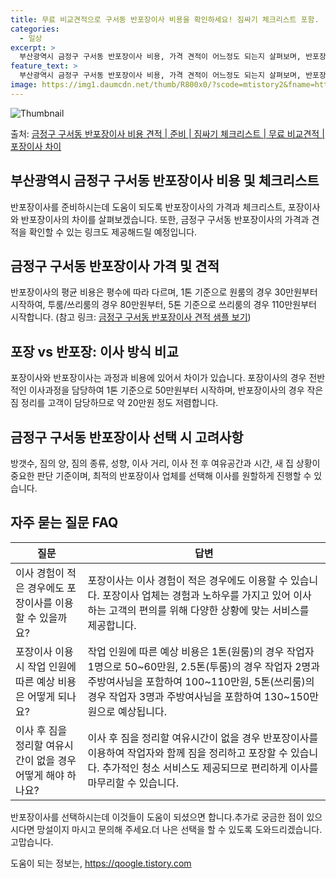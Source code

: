 ```yaml
---
title: 무료 비교견적으로 구서동 반포장이사 비용을 확인하세요! 짐싸기 체크리스트 포함.
categories:
  - 일상
excerpt: >
  부산광역시 금정구 구서동 반포장이사 비용, 가격 견적이 어느정도 되는지 살펴보며, 반포장이사를 준비함에 있어 짐싸기 준비 체크리스트가 무엇인지 보겠습니다. 마지막으로 포장이사와 차이점을 통해 무료 비교견적으로 어떤 것이 더 합리적인 선택인지 공유 드립니다.금정구 구서동 포장이사 견적 샘플 보기 👈 클릭금정구 구서동 포장이사 가격 살펴보기 👈 클릭금정구 구서동 반포장이사 평균 이사 비용평수금정구 구서동 평균 이사 비용원룸 이사9평 이하 (1톤)30만원~투룸/쓰리룸 이사16평 ~ 20평 (2.5톤)80만원~쓰리룸 이사21평 (5톤) ~110만원~우리집 무료 이사견적 받기 👈 클릭포장 vs 반포장: 이사 방식 비교이사를 포장하거나 반포장하는 방식에는 큰 차이가 있습니다.포장이사는 전반적인 이사 과정을 담..
feature_text: >
  부산광역시 금정구 구서동 반포장이사 비용, 가격 견적이 어느정도 되는지 살펴보며, 반포장이사를 준비함에 있어 짐싸기 준비 체크리스트가 무엇인지 보겠습니다. 마지막으로 포장이사와 차이점을 통해 무료 비교견적으로 어떤 것이 더 합리적인 선택인지 공유 드립니다.금정구 구서동 포장이사 견적 샘플 보기 👈 클릭금정구 구서동 포장이사 가격 살펴보기 👈 클릭금정구 구서동 반포장이사 평균 이사 비용평수금정구 구서동 평균 이사 비용원룸 이사9평 이하 (1톤)30만원~투룸/쓰리룸 이사16평 ~ 20평 (2.5톤)80만원~쓰리룸 이사21평 (5톤) ~110만원~우리집 무료 이사견적 받기 👈 클릭포장 vs 반포장: 이사 방식 비교이사를 포장하거나 반포장하는 방식에는 큰 차이가 있습니다.포장이사는 전반적인 이사 과정을 담..
image: https://img1.daumcdn.net/thumb/R800x0/?scode=mtistory2&fname=https%3A%2F%2Fblog.kakaocdn.net%2Fdn%2FlByXa%2FbtsHbt8cEcQ%2FCCvkBiO0ccLwxcdPcmTtlK%2Fimg.webp
---
```


![Thumbnail](https://img1.daumcdn.net/thumb/R800x0/?scode=mtistory2&fname=https%3A%2F%2Fblog.kakaocdn.net%2Fdn%2FlByXa%2FbtsHbt8cEcQ%2FCCvkBiO0ccLwxcdPcmTtlK%2Fimg.webp)

<p>출처: <a href="https://qoogle.tistory.com/9729" rel="dofollow">금정구 구서동 반포장이사 비용 견적 | 준비 | 짐싸기 체크리스트 | 무료 비교견적 | 포장이사 차이</a> </p>

## 부산광역시 금정구 구서동 반포장이사 비용 및 체크리스트



반포장이사를 준비하시는데 도움이 되도록 반포장이사의 가격과 체크리스트, 포장이사와 반포장이사의 차이를 살펴보겠습니다. 또한, 금정구 구서동
반포장이사의 가격과 견적을 확인할 수 있는 링크도 제공해드릴 예정입니다.

## 금정구 구서동 반포장이사 가격 및 견적

반포장이사의 평균 비용은 평수에 따라 다르며, 1톤 기준으로 원룸의 경우 30만원부터 시작하여, 투룸/쓰리룸의 경우 80만원부터, 5톤
기준으로 쓰리룸의 경우 110만원부터 시작합니다. (참고 링크: [금정구 구서동 반포장이사 견적 샘플
보기](https://example.com))

## **포장 vs 반포장: 이사 방식 비교**

포장이사와 반포장이사는 과정과 비용에 있어서 차이가 있습니다. 포장이사의 경우 전반적인 이사과정을 담당하여 1톤 기준으로 50만원부터
시작하며, 반포장이사의 경우 작은 짐 정리를 고객이 담당하므로 약 20만원 정도 저렴합니다.

## **금정구 구서동 반포장이사 선택 시 고려사항**

방갯수, 짐의 양, 짐의 종류, 성향, 이사 거리, 이사 전 후 여유공간과 시간, 새 집 상황이 중요한 판단 기준이며, 최적의 반포장이사
업체를 선택해 이사를 원할하게 진행할 수 있습니다.

## **자주 묻는 질문 FAQ**

질문 | 답변  
---|---  
이사 경험이 적은 경우에도 포장이사를 이용할 수 있을까요? | 포장이사는 이사 경험이 적은 경우에도 이용할 수 있습니다. 포장이사 업체는 경험과 노하우를 가지고 있어 이사하는 고객의 편의를 위해 다양한 상황에 맞는 서비스를 제공합니다.  
포장이사 이용 시 작업 인원에 따른 예상 비용은 어떻게 되나요? | 작업 인원에 따른 예상 비용은 1톤(원룸)의 경우 작업자 1명으로 50~60만원, 2.5톤(투룸)의 경우 작업자 2명과 주방여사님을 포함하여 100~110만원, 5톤(쓰리룸)의 경우 작업자 3명과 주방여사님을 포함하여 130~150만원으로 예상됩니다.  
이사 후 짐을 정리할 여유시간이 없을 경우 어떻게 해야 하나요? | 이사 후 짐을 정리할 여유시간이 없을 경우 반포장이사를 이용하여 작업자와 함께 짐을 정리하고 포장할 수 있습니다. 추가적인 청소 서비스도 제공되므로 편리하게 이사를 마무리할 수 있습니다.  
  


반포장이사를 선택하시는데 이것들이 도움이 되셨으면 합니다.추가로 궁금한 점이 있으시다면 망설이지 마시고 문의해 주세요.더 나은 선택을 할 수
있도록 도와드리겠습니다. 고맙습니다.



 

도움이 되는 정보는, <a href="https://qoogle.tistory.com" rel="dofollow">https://qoogle.tistory.com</a>


